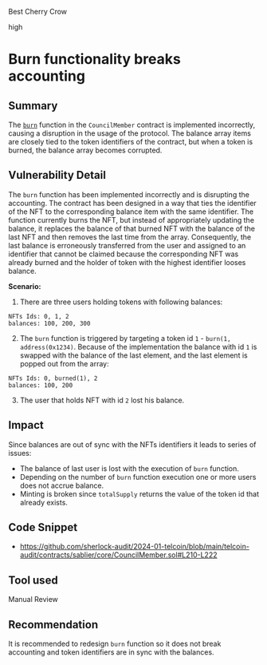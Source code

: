 Best Cherry Crow

high

# Burn functionality breaks accounting

## Summary

The [`burn`](https://github.com/sherlock-audit/2024-01-telcoin/blob/main/telcoin-audit/contracts/sablier/core/CouncilMember.sol#L210-L222) function in the `CouncilMember` contract is implemented incorrectly, causing a disruption in the usage of the protocol. The balance array items are closely tied to the token identifiers of the contract, but when a token is burned, the balance array becomes corrupted.

## Vulnerability Detail

The `burn` function has been implemented incorrectly and is disrupting the accounting. The contract has been designed in a way that ties the identifier of the NFT to the corresponding balance item with the same identifier. The function currently burns the NFT, but instead of appropriately updating the balance, it replaces the balance of that burned NFT with the balance of the last NFT and then removes the last time from the array. Consequently, the last balance is erroneously transferred from the user and assigned to an identifier that cannot be claimed because the corresponding NFT was already burned and the holder of token with the highest identifier looses balance.

**Scenario:**
1. There are three users holding tokens with following balances:
```shell
NFTs Ids: 0, 1, 2
balances: 100, 200, 300
```
2. The `burn` function is triggered by targeting a token id `1` - `burn(1, address(0x1234)`. Because of the implementation the balance with id `1` is swapped with the balance of the last element, and the last element is popped out from the array:
```shell
NFTs Ids: 0, burned(1), 2 
balances: 100, 200
```
3. The user that holds NFT with id `2` lost his balance.

## Impact

Since balances are out of sync with the NFTs identifiers it leads to series of issues:

- The balance of last user is lost with the execution of `burn` function.
- Depending on the number of `burn` function execution one or more users does not accrue balance.
- Minting is broken since `totalSupply` returns the value of the token id that already exists.

## Code Snippet

- https://github.com/sherlock-audit/2024-01-telcoin/blob/main/telcoin-audit/contracts/sablier/core/CouncilMember.sol#L210-L222

## Tool used

Manual Review

## Recommendation

It is recommended to redesign `burn` function so it does not break accounting and token identifiers are in sync with the balances.